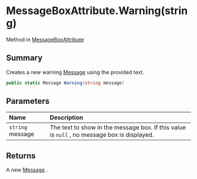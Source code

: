 # MessageBoxAttribute.Warning(string)

Method in [MessageBoxAttribute](/docs/api/csharp/yarn.unity.attributes.messageboxattribute.md)

## Summary


Creates a new warning  [Message](yarn.unity.attributes.messageboxattribute.message.md)  using the provided text.


```csharp
public static Message Warning(string message)
```

## Parameters

|Name|Description|
|:---|:---|
|`string` message|The text to show in the message box. If this value is  `null` , no message box is displayed.|

## Returns

A new  [Message](yarn.unity.attributes.messageboxattribute.message.md) .

